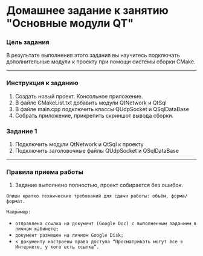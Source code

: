# Домашнее задание к занятию "Основные модули QT"

### Цель задания

В результате выполнения этого задания вы научитесь подключать дополнительные модули к проекту при помощи системы сборки CMake. 

------

### Инструкция к заданию

1. Создать новый проект. Консольное приложение.
2. В файле CMakeList.txt добавить модули QtNetwork и QtSql
3. В файле main.cpp подключить классы QUdpSocket и QSqlDataBase
4. Собрать приложение, прикрепить скриншот вывода сборки.

### Задание 1

1. Подключить модули QtNetwork и QtSql к проекту
2. Подключить заголовочные файлы QUdpSocket и QSqlDataBase

------

### Правила приема работы

1. Задание выполнено полностью, проект собирается без ошибок.


`Опиши кратко технические требований для сдачи работы: объём, форма/формат.` 

`Например:`
- `отправлена ссылка на документ (Google Doc) с выполненным заданием в личном кабинете;`
- `документ размещен на личном Google Disk;`
- `к документу настроены права доступа “Просматривать могут все в Интернете, у кого есть ссылка”.`
